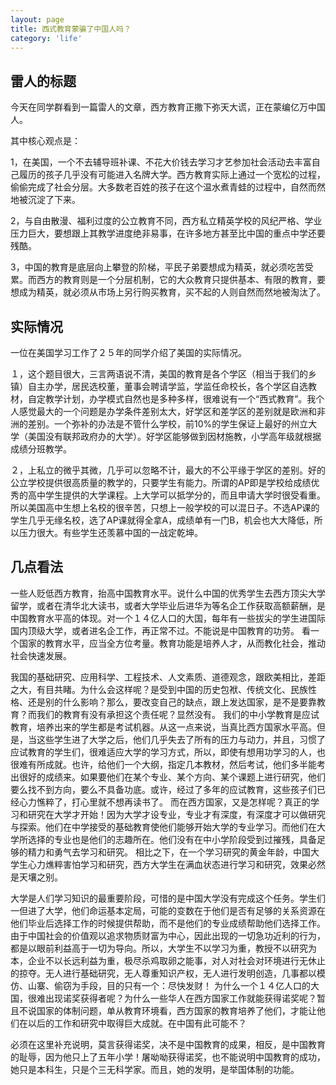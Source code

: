 ```yaml
---
layout: page
title: 西式教育蒙骗了中国人吗？
category: 'life'
---
```


## 雷人的标题
今天在同学群看到一篇雷人的文章，西方教育正撒下弥天大谎，正在蒙编亿万中国人。

其中核心观点是：

1，在美国，一个不去辅导班补课、不花大价钱去学习才艺参加社会活动去丰富自己履历的孩子几乎没有可能进入名牌大学。西方教育实际上通过一个宽松的过程，偷偷完成了社会分层。大多数老百姓的孩子在这个温水煮青蛙的过程中，自然而然地被沉淀了下来。

2，与自由散漫、福利过度的公立教育不同，西方私立精英学校的风纪严格、学业压力巨大，要想跟上其教学进度绝非易事，在许多地方甚至比中国的重点中学还要残酷。

3，中国的教育是底层向上攀登的阶梯，平民子弟要想成为精英，就必须吃苦受累。而西方的教育则是一个分层机制，它的大众教育只提供基本、有限的教育，要想成为精英，就必须从市场上另行购买教育，买不起的人则自然而然地被淘汰了。

## 实际情况
一位在美国学习工作了２５年的同学介绍了美国的实际情况。

１，这个题目很大，三言两语说不清，美国的教育是各个学区（相当于我们的乡镇）自主办学，居民选校董，董事会聘请学监，学监任命校长，各个学区自选教材，自定教学计划，办学模式自然也是多种多样，很难说有一个“西式教育”。我个人感觉最大的一个问题是办学条件差别太大，好学区和差学区的差别就是欧洲和非洲的差别。一个弥补的办法是不管什么学校，前10%的学生保证上最好的州立大学（美国没有联邦政府办的大学）。好学区能够做到因材施教，小学高年级就根据成绩分班教学。

２，上私立的微乎其微，几乎可以忽略不计，最大的不公平缘于学区的差别。好的公立学校提供很高质量的教学的，只要学生有能力。所谓的AP即是学校给成绩优秀的高中学生提供的大学课程。上大学可以抵学分的，而且申请大学时很受看重。所以美国高中生想上名校的很辛苦，只想上一般学校的可以混日子。不选AP课的学生几乎无缘名校，选了AP课就得全拿A，成绩单有一门B，机会也大大降低，所以压力很大。有些学生还羡慕中国的一战定乾坤。

## 几点看法

一些人贬低西方教育，抬高中国教育水平。说什么中国的优秀学生去西方顶尖大学留学，或者在清华北大读书，或者大学毕业后进华为等名企工作获取高额薪酬，是中国教育水平高的体现。对一个１４亿人口的大国，每年有一些拔尖的学生进国际国内顶级大学，或者进名企工作，再正常不过。不能说是中国教育的功劳。
看一个国家的教育水平，应当全方位考量。教育功能是培养人才，从而教化社会，推动社会快速发展。

我国的基础研究、应用科学、工程技术、人文素质、道德观念，跟欧美相比，差距之大，有目共睹。为什么会这样呢？是受到中国的历史包袱、传统文化、民族性格、还是别的什么影响？那么，要改变自己的缺点，跟上发达国家，是不是要靠教育？而我们的教育有没有承担这个责任呢？显然没有。
我们的中小学教育是应试教育，培养出来的学生都是考试机器。从这一点来说，当真比西方国家水平高。但是，当这些学生进了大学之后，他们几乎失去了所有的压力与动力，并且，习惯了应试教育的学生们，很难适应大学的学习方式，所以，即使有想用功学习的人，也很难有所成就。也许，给他们一个大纲，指定几本教材，然后考试，他们多半能考出很好的成绩来。如果要他们在某个专业、某个方向、某个课题上进行研究，他们要么找不到方向，要么不具备功底。或许，经过了多年的应试教育，这些孩子们已经心力憔粹了，打心里就不想再读书了。
而在西方国家，又是怎样呢？真正的学习和研究在大学才开始！因为大学才设专业，专业才有深度，有深度才可以做研究与探索。他们在中学接受的基础教育使他们能够开始大学的专业学习。而他们在大学所选择的专业也是他们的志趣所在。他们没有在中小学阶段受到过摧残，具备足够的精力和勇气去学习和研究。
相比之下，在一个学习研究的黄金年龄，中国大学生心力燋粹害怕学习和研究，西方大学生在满血状态进行学习和研究，效果必然是天壤之别。

大学是人们学习知识的最重要阶段，可惜的是中国大学没有完成这个任务。学生们一但进了大学，他们命运基本定局，可能的变数在于他们是否有足够的关系资源在他们毕业后选择工作的时候提供帮助，而不是他们的专业成绩帮助他们选择工作。
由于中国社会的价值观以追求物质财富为中心，因此出现的一切急功近利的行为，都是以眼前利益高于一切为导向。所以，大学生不以学习为重，教授不以研究为本，企业不以长远利益为重，极尽杀鸡取卵之能事，对人对社会对环境进行无休止的掠夺。无人进行基础研究，无人尊重知识产权，无人进行发明创造，几事都以模仿、山寨、偷窃为手段，目的只有一个：尽快发财！
为什么一个１４亿人口的大国，很难出现诺奖获得者呢？为什么一些华人在西方国家工作就能获得诺奖呢？暂且不说国家的体制问题，单从教育环境看，西方国家的教育培养了他们，才能让他们在以后的工作和研究中取得巨大成就。在中国有此可能不？

必须在这里补充说明，莫言获得诺奖，决不是中国教育的成果，相反，是中国教育的耻辱，因为他只上了五年小学！屠呦呦获得诺奖，也不能说明中国教育的成功，她只是本科生，只是个三无科学家。而且，她的发明，是举国体制的功能。


